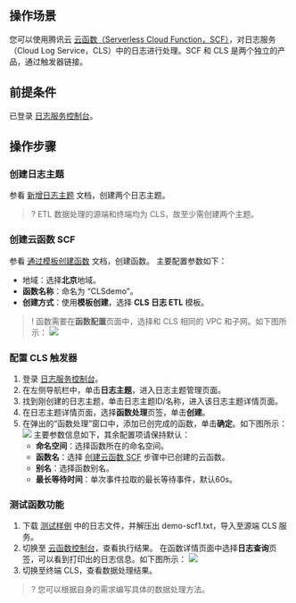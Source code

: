 ## 操作场景

您可以使用腾讯云 [云函数（Serverless Cloud Function，SCF）](https://cloud.tencent.com/document/product/583)，对日志服务（Cloud Log Service，CLS）中的日志进行处理。SCF 和 CLS 是两个独立的产品，通过触发器链接。

## 前提条件
已登录 [日志服务控制台](https://console.cloud.tencent.com/cls)。

## 操作步骤

<span id="step02"></span>

### 创建日志主题

参看 [新增日志主题](https://cloud.tencent.com/document/product/614/41035#.E6.96.B0.E5.A2.9E.E6.97.A5.E5.BF.97.E4.B8.BB.E9.A2.98) 文档，创建两个日志主题。

>? ETL 数据处理的源端和终端均为 CLS，故至少需创建两个主题。
>

<span id="step03"></span>

### 创建云函数 SCF

参看 [通过模板创建函数](https://cloud.tencent.com/document/product/583/56125#.E9.80.9A.E8.BF.87.E6.A8.A1.E7.89.88.E5.88.9B.E5.BB.BA.E5.87.BD.E6.95.B0) 文档，创建函数。
主要配置参数如下：
 - 地域：选择**北京**地域。
 - **函数名称**：命名为 “CLSdemo”。
 - **创建方式**：使用**模板创建**，选择 **CLS 日志 ETL** 模板。

> ! 函数需要在**函数配置**页面中，选择和 CLS 相同的 VPC 和子网。如下图所示：
>   ![](https://main.qcloudimg.com/raw/a329381190dcf6ad0883f5f8a51a9567.png)

<span id="step04"></span>

### 配置 CLS 触发器

1. 登录 [日志服务控制台](https://console.cloud.tencent.com/cls/overview)。
2. 在左侧导航栏中，单击**日志主题**，进入日志主题管理页面。
3. 找到刚创建的日志主题，单击日志主题ID/名称，进入该日志主题详情页面。
4. 在日志主题详情页面，选择**函数处理**页签，单击**创建**。
5. 在弹出的“函数处理”窗口中，添加已创完成的函数，单击**确定**。如下图所示：
![](https://main.qcloudimg.com/raw/ee3aa3a2ca88355e80a415a402c2994f.jpg)
主要参数信息如下，其余配置项请保持默认：
	- **命名空间**：选择函数所在的命名空间。
	- **函数名**：选择 [创建云函数 SCF](#step03) 步骤中已创建的云函数。
	- **别名**：选择函数别名。
	- **最长等待时间**：单次事件拉取的最长等待事件，默认60s。

<span id="step05"></span>

### 测试函数功能

1. 下载 [测试样例](https://main.qcloudimg.com/raw/6e0d4837eefd0ce77dac8a3973acdf39.zip) 中的日志文件，并解压出 demo-scf1.txt，导入至源端 CLS 服务。
2. 切换至 [云函数控制台](https://console.cloud.tencent.com/scf/list?rid=8&ns=default)，查看执行结果。
   在函数详情页面中选择**日志查询**页签，可以看到打印出的日志信息。如下图所示：
   ![](https://main.qcloudimg.com/raw/b4d8dd0a4a236ab4cb35f2e7d3160649.png)
3. 切换至终端 CLS，查看数据处理结果。
>? 您可以根据自身的需求编写具体的数据处理方法。
> 
